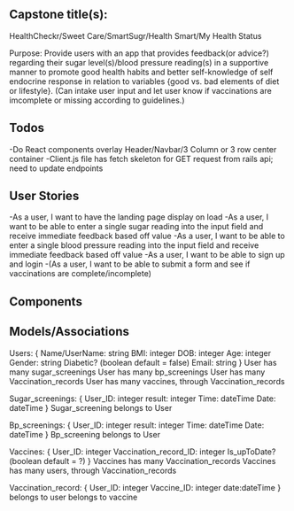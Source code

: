 ## Capstone title(s):
HealthCheckr/Sweet Care/SmartSugr/Health Smart/My Health Status

Purpose: Provide users with an app that provides feedback(or advice?) regarding their sugar level(s)/blood pressure reading(s) in a supportive manner to promote good health habits and better self-knowledge of self endocrine response in relation to variables {good vs. bad elements of diet or lifestyle}.  (Can intake user input and let user know if vaccinations are imcomplete or missing according to guidelines.) 

## Todos
-Do React components overlay Header/Navbar/3 Column or 3 row center container
-Client.js file has fetch skeleton for GET request from rails api; need to update endpoints

## User Stories
-As a user, I want to have the landing page display on load
-As a user, I want to be able to enter a single sugar reading into the input field and receive immediate feedback based off value
-As a user, I want to be able to enter a single blood pressure reading into the input field and receive immediate feedback based off value
-As a user, I want to be able to sign up and login
-(As a user, I want to be able to submit a form and see if vaccinations are complete/incomplete)

## Components

## Models/Associations
Users: {
    Name/UserName: string
	BMI: integer
	DOB: integer
	Age: integer
	Gender: string
	Diabetic? (boolean default = false)
	Email: string
}
User has many sugar_screenings
User has many bp_screenings
User has many Vaccination_records
User has many vaccines, through Vaccination_records

Sugar_screenings: {
    User_ID: integer
	result: integer
	Time: dateTime
	Date: dateTime
} 
Sugar_screening belongs to User

Bp_screenings: {
    User_ID: integer
	result: integer
	Time: dateTime
	Date: dateTime
} 
Bp_screening belongs to User

Vaccines: {
	User_ID: integer
	Vaccination_record_ID: integer
	Is_upToDate? (boolean default = ?)
}
Vaccines has many Vaccination_records
Vaccines has many users, through Vaccination_records

Vaccination_record: {
	User_ID: integer
	Vaccine_ID: integer
	date:dateTime
}
belongs to user
belongs to vaccine